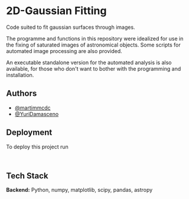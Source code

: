 
# 2D-Gaussian Fitting

Code suited to fit gaussian surfaces through images.

The programme and functions in this repository were idealized for use in the fixing of saturated images of astronomical objects.
Some scripts for automated image processing are also provided.

An executable standalone version for the automated analysis is also available, for those who don't want to bother with the programming and installation.
## Authors

- [@martimmcdc](https://www.github.com/martimmcdc)
- [@YuriDamasceno](https://www.github.com/Yuri-C-Damasceno)


## Deployment

To deploy this project run

```bash
  
```


## Tech Stack

**Backend:** Python, numpy, matplotlib, scipy, pandas, astropy


